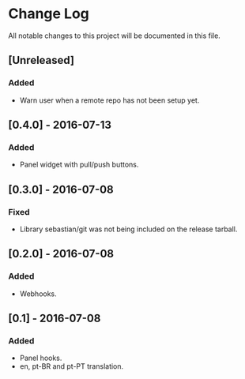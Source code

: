 # Change Log
All notable changes to this project will be documented in this file.

## [Unreleased]
### Added
- Warn user when a remote repo has not been setup yet.

## [0.4.0] - 2016-07-13
### Added
- Panel widget with pull/push buttons.

## [0.3.0] - 2016-07-08
### Fixed
- Library sebastian/git was not being included on the release tarball.


## [0.2.0] - 2016-07-08
### Added
- Webhooks.

## [0.1] - 2016-07-08
### Added
- Panel hooks.
- en, pt-BR and pt-PT translation.
